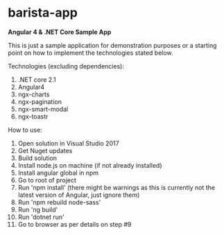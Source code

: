 # barista-app
<b>Angular 4 &amp; .NET Core Sample App</b>

This is just a sample application for demonstration purposes or a starting point on how to implement the technologies stated below.

Technologies (excluding dependencies):
<ol>
	<li>.NET core 2.1</li>
	<li>Angular4</li>
	<li>ngx-charts</li>
	<li>ngx-pagination</li>
	<li>ngx-smart-modal</li>
	<li>ngx-toastr</li>
</ol>

How to use:
<ol>
	<li>Open solution in Visual Studio 2017</li>
	<li>Get Nuget updates</li>
	<li>Build solution</li>
	<li>Install node.js on machine (if not already installed)</li>
	<li>Install angular global in npm</li>
	<li>Go to root of project</li>
	<li>Run 'npm install' (there might be warnings as this is currently not the latest version of Angular, just ignore them)</li>
	<li>Run 'npm rebuild node-sass'</li>
	<li>Run 'ng build'</li>
	<li>Run 'dotnet run'</li>
	<li>Go to browser as per details on step #9</li>
</ol>
